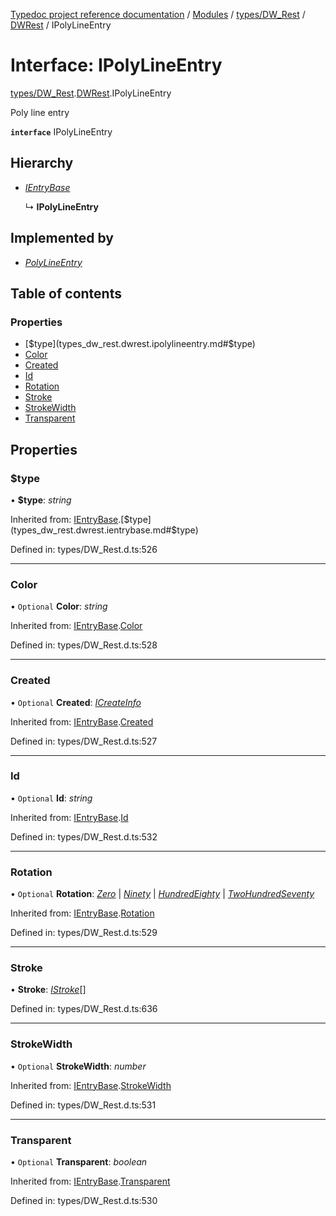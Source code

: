 [Typedoc project reference documentation](../README.md) / [Modules](../modules.md) / [types/DW_Rest](../modules/types_dw_rest.md) / [DWRest](../modules/types_dw_rest.dwrest.md) / IPolyLineEntry

# Interface: IPolyLineEntry

[types/DW_Rest](../modules/types_dw_rest.md).[DWRest](../modules/types_dw_rest.dwrest.md).IPolyLineEntry

Poly line entry

**`interface`** IPolyLineEntry

## Hierarchy

* [*IEntryBase*](types_dw_rest.dwrest.ientrybase.md)

  ↳ **IPolyLineEntry**

## Implemented by

* [*PolyLineEntry*](../classes/annotations.polylineentry.md)

## Table of contents

### Properties

- [$type](types_dw_rest.dwrest.ipolylineentry.md#$type)
- [Color](types_dw_rest.dwrest.ipolylineentry.md#color)
- [Created](types_dw_rest.dwrest.ipolylineentry.md#created)
- [Id](types_dw_rest.dwrest.ipolylineentry.md#id)
- [Rotation](types_dw_rest.dwrest.ipolylineentry.md#rotation)
- [Stroke](types_dw_rest.dwrest.ipolylineentry.md#stroke)
- [StrokeWidth](types_dw_rest.dwrest.ipolylineentry.md#strokewidth)
- [Transparent](types_dw_rest.dwrest.ipolylineentry.md#transparent)

## Properties

### $type

• **$type**: *string*

Inherited from: [IEntryBase](types_dw_rest.dwrest.ientrybase.md).[$type](types_dw_rest.dwrest.ientrybase.md#$type)

Defined in: types/DW_Rest.d.ts:526

___

### Color

• `Optional` **Color**: *string*

Inherited from: [IEntryBase](types_dw_rest.dwrest.ientrybase.md).[Color](types_dw_rest.dwrest.ientrybase.md#color)

Defined in: types/DW_Rest.d.ts:528

___

### Created

• `Optional` **Created**: [*ICreateInfo*](types_dw_rest.dwrest.icreateinfo.md)

Inherited from: [IEntryBase](types_dw_rest.dwrest.ientrybase.md).[Created](types_dw_rest.dwrest.ientrybase.md#created)

Defined in: types/DW_Rest.d.ts:527

___

### Id

• `Optional` **Id**: *string*

Inherited from: [IEntryBase](types_dw_rest.dwrest.ientrybase.md).[Id](types_dw_rest.dwrest.ientrybase.md#id)

Defined in: types/DW_Rest.d.ts:532

___

### Rotation

• `Optional` **Rotation**: [*Zero*](../enums/types_dw_rest.dwrest.rotation.md#zero) \| [*Ninety*](../enums/types_dw_rest.dwrest.rotation.md#ninety) \| [*HundredEighty*](../enums/types_dw_rest.dwrest.rotation.md#hundredeighty) \| [*TwoHundredSeventy*](../enums/types_dw_rest.dwrest.rotation.md#twohundredseventy)

Inherited from: [IEntryBase](types_dw_rest.dwrest.ientrybase.md).[Rotation](types_dw_rest.dwrest.ientrybase.md#rotation)

Defined in: types/DW_Rest.d.ts:529

___

### Stroke

• **Stroke**: [*IStroke*](types_dw_rest.dwrest.istroke.md)[]

Defined in: types/DW_Rest.d.ts:636

___

### StrokeWidth

• `Optional` **StrokeWidth**: *number*

Inherited from: [IEntryBase](types_dw_rest.dwrest.ientrybase.md).[StrokeWidth](types_dw_rest.dwrest.ientrybase.md#strokewidth)

Defined in: types/DW_Rest.d.ts:531

___

### Transparent

• `Optional` **Transparent**: *boolean*

Inherited from: [IEntryBase](types_dw_rest.dwrest.ientrybase.md).[Transparent](types_dw_rest.dwrest.ientrybase.md#transparent)

Defined in: types/DW_Rest.d.ts:530
